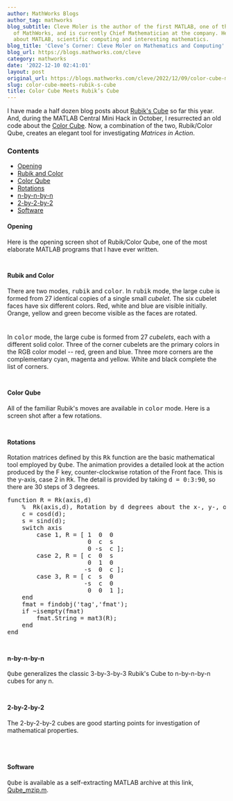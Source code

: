 ```yaml
---
author: MathWorks Blogs
author_tag: mathworks
blog_subtitle: Cleve Moler is the author of the first MATLAB, one of the founders
  of MathWorks, and is currently Chief Mathematician at the company. He writes here
  about MATLAB, scientific computing and interesting mathematics.
blog_title: 'Cleve’s Corner: Cleve Moler on Mathematics and Computing'
blog_url: https://blogs.mathworks.com/cleve
category: mathworks
date: '2022-12-10 02:41:01'
layout: post
original_url: https://blogs.mathworks.com/cleve/2022/12/09/color-cube-meets-rubiks-cube/?s_tid=feedtopost
slug: color-cube-meets-rubik-s-cube
title: Color Cube Meets Rubik’s Cube
---
```


<div class="content"><!--introduction--><p>I have made a half dozen blog posts about <a href="https://blogs.mathworks.com/cleve/2022/09/05/rubiks-cube-superflips-and-gods-number/">Rubik's Cube</a> so far this year.  And, during the MATLAB Central Mini Hack in October, I resurrected an old code about the <a href="https://blogs.mathworks.com/cleve/2022/10/21/an-interactive-version-of-colorcubes/">Color Cube</a>.  Now, a combination of the two, Rubik/Color Qube, creates an elegant tool for investigating <i>Matrices in Action</i>.</p>
<!--/introduction--><h3>Contents</h3><div><ul><li><a href="https://feeds.feedburner.com/mathworks/moler#c4ab2cc4-7c62-45b6-b8d6-b58e96dd8c07">Opening</a></li><li><a href="https://feeds.feedburner.com/mathworks/moler#3426fb76-f361-4a32-b165-f771bba3fb03">Rubik and Color</a></li><li><a href="https://feeds.feedburner.com/mathworks/moler#28b692dc-0d85-4c30-905e-300857741d5c">Color Qube</a></li><li><a href="https://feeds.feedburner.com/mathworks/moler#f9469ecf-8b7e-41d3-8f47-ac23128f5f7d">Rotations</a></li><li><a href="https://feeds.feedburner.com/mathworks/moler#eb4d3e17-82e6-4b1e-b966-c75328d89269">n-by-n-by-n</a></li><li><a href="https://feeds.feedburner.com/mathworks/moler#715fe67d-21d9-46c4-a0b5-b2864db8776f">2-by-2-by-2</a></li><li><a href="https://feeds.feedburner.com/mathworks/moler#b23519d3-2aa0-46a3-9160-90f256981b7e">Software</a></li></ul></div>
<h4>Opening<a name="c4ab2cc4-7c62-45b6-b8d6-b58e96dd8c07"></a></h4><p>Here is the opening screen shot of Rubik/Color Qube, one of the most elaborate MATLAB programs that I have ever written.</p>
<p><img alt="" hspace="5" src="http://blogs.mathworks.com/cleve/files/screen_shot1.png" vspace="5" /> </p>
<h4>Rubik and Color<a name="3426fb76-f361-4a32-b165-f771bba3fb03"></a></h4><p>There are two modes, <tt>rubik</tt> and <tt>color</tt>. In <tt>rubik</tt> mode, the large cube is formed from 27 identical copies of a single small <i>cubelet</i>.  The six cubelet faces have six different colors.  Red, white and blue are visible initially.  Orange, yellow and green become visible as the faces are rotated.</p>
<p><img alt="" hspace="5" src="http://blogs.mathworks.com/cleve/files/rubik.gif" vspace="5" /> </p>
<p>In <tt>color</tt> mode, the large cube is formed from 27 <i>cubelets</i>, each with a different solid color.  Three of the corner cubelets are the primary colors in the RGB color model -- red, green and blue.  Three more corners are the complementary cyan, magenta and yellow. White and black complete the list of corners.</p>
<p><img alt="" hspace="5" src="http://blogs.mathworks.com/cleve/files/color.gif" vspace="5" /> </p>
<h4>Color Qube<a name="28b692dc-0d85-4c30-905e-300857741d5c"></a></h4><p>All of the familiar Rubik's moves are available in <tt>color</tt> mode. Here is a screen shot after a few rotations.</p>
<p><img alt="" hspace="5" src="http://blogs.mathworks.com/cleve/files/screen_shot2.png" vspace="5" /> </p>
<h4>Rotations<a name="f9469ecf-8b7e-41d3-8f47-ac23128f5f7d"></a></h4><p>Rotation matrices defined by this <tt>Rk</tt> function are the basic mathematical tool employed by <tt>Qube</tt>.  The animation provides a detailed look at the action produced by the F key, counter-clockwise rotation of the Front face.  This is the y-axis, case 2 in <tt>Rk</tt>.  The detail is provided by taking <tt>d = 0:3:90</tt>, so there are 30 steps of 3 degrees.</p>
<pre class="language-matlab"><span class="keyword">function</span> R = Rk(axis,d)
    <span class="comment">%  Rk(axis,d), Rotation by d degrees about the x-, y-, or z-axis.</span>
    c = cosd(d);
    s = sind(d);
    <span class="keyword">switch</span> axis
        <span class="keyword">case</span> 1, R = [ 1  0  0
                      0  c  s
                      0 -s  c ];
        <span class="keyword">case</span> 2, R = [ c  0  s
                      0  1  0
                     -s  0  c ];
        <span class="keyword">case</span> 3, R = [ c  s  0
                     -s  c  0
                      0  0  1 ];
    <span class="keyword">end</span>
    fmat = findobj(<span class="string">'tag'</span>,<span class="string">'fmat'</span>);
    <span class="keyword">if</span> ~isempty(fmat)
        fmat.String = mat3(R);
    <span class="keyword">end</span>
<span class="keyword">end</span>
</pre><p><img alt="" hspace="5" src="http://blogs.mathworks.com/cleve/files/dpm3.gif" vspace="5" /> </p>
<h4>n-by-n-by-n<a name="eb4d3e17-82e6-4b1e-b966-c75328d89269"></a></h4><p><tt>Qube</tt> generalizes the classic 3-by-3-by-3 Rubik's Cube to n-by-n-by-n cubes for any n.</p>
<p><img alt="" hspace="5" src="http://blogs.mathworks.com/cleve/files/n_by_n.gif" vspace="5" /> </p>
<h4>2-by-2-by-2<a name="715fe67d-21d9-46c4-a0b5-b2864db8776f"></a></h4><p>The 2-by-2-by-2 cubes are good starting points for investigation of mathematical properties.</p>
<p><img alt="" hspace="5" src="http://blogs.mathworks.com/cleve/files/2_by_2.png" vspace="5" /> </p>
<p><img alt="" hspace="5" src="http://blogs.mathworks.com/cleve/files/2_by_2_color.png" vspace="5" /> </p>
<h4>Software<a name="b23519d3-2aa0-46a3-9160-90f256981b7e"></a></h4><p><tt>Qube</tt> is available as a self-extracting MATLAB archive at this link, <a href="https://blogs.mathworks.com/cleve/files/Qube_mzip.m">Qube_mzip.m</a>.</p>
<!-- 
    function grabCode_ce9c453c88254608ad0e691ca4711df7() {
        // Remember the title so we can use it in the new page
        title = document.title;

        // Break up these strings so that their presence
        // in the Javascript doesn't mess up the search for
        // the MATLAB code.
        t1='ce9c453c88254608ad0e691ca4711df7 ' + '##### ' + 'SOURCE BEGIN' + ' #####';
        t2='##### ' + 'SOURCE END' + ' #####' + ' ce9c453c88254608ad0e691ca4711df7';
    
        b=document.getElementsByTagName('body')[0];
        i1=b.innerHTML.indexOf(t1)+t1.length;
        i2=b.innerHTML.indexOf(t2);
 
        code_string = b.innerHTML.substring(i1, i2);
        code_string = code_string.replace(/REPLACE_WITH_DASH_DASH/g,'--');

        // Use /x3C/g instead of the less-than character to avoid errors 
        // in the XML parser.
        // Use '\x26#60;' instead of '<' so that the XML parser
        // doesn't go ahead and substitute the less-than character. 
        code_string = code_string.replace(/\x3C/g, '\x26#60;');

        copyright = 'Copyright 2022 The MathWorks, Inc.';

        w = window.open();
        d = w.document;
        d.write('<pre>\n');
        d.write(code_string);

        // Add copyright line at the bottom if specified.
        if (copyright.length > 0) {
            d.writeln('');
            d.writeln('%%');
            if (copyright.length > 0) {
                d.writeln('% _' + copyright + '_');
            }
        }

        d.write('</pre>\n');

        d.title = title + ' (MATLAB code)';
        d.close();
    }   
     --><p style="text-align: right; font-size: xx-small; font-weight: lighter; font-style: italic; color: gray;"><br /><a href=""><span style="font-size: x-small; font-style: italic;">Get 
      the MATLAB code <noscript>(requires JavaScript)</noscript></span></a><br /><br />
      Published with MATLAB&reg; R2022b<br /></p>
</div>
<!--
ce9c453c88254608ad0e691ca4711df7 ##### SOURCE BEGIN #####
%% Color Cube Meets Rubik's Cube
% I have made a half dozen blog posts about
% <https://blogs.mathworks.com/cleve/2022/09/05/rubiks-cube-superflips-and-gods-number/
% Rubik's Cube> so far this year.  And, during the MATLAB Central Mini 
% Hack in October, I resurrected an old code about the 
% <https://blogs.mathworks.com/cleve/2022/10/21/an-interactive-version-of-colorcubes/
% Color Cube>.  Now, a combination of the two, Rubik/Color Qube,
% creates an elegant
% tool for investigating _Matrices in Action_.

%% Opening
% Here is the opening screen shot of Rubik/Color Qube, one of the most
% elaborate MATLAB programs that I have ever written.
%
% <<screen_shot1.png>>
%

%% Rubik and Color
% There are two modes, |rubik| and |color|.
% In |rubik| mode, the large cube is formed from 27 identical copies
% of a single small _cubelet_.  The six cubelet faces have six different
% colors.  Red, white and blue are visible initially.  Orange, yellow
% and green become visible as the faces are rotated.
%
% <<rubik.gif>>
%
% In |color| mode, the large cube is formed from 27 _cubelets_,
% each with a different solid color.  Three of the corner cubelets are the
% primary colors in the RGB color model REPLACE_WITH_DASH_DASH red, green and blue.  Three
% more corners are the complementary cyan, magenta and yellow.
% White and black complete the list of corners.
%
% <<color.gif>>
%

%% Color Qube
% All of the familiar Rubik's moves are available in |color| mode.
% Here is a screen shot after a few rotations.
%
% <<screen_shot2.png>>
%

%% Rotations
% Rotation matrices defined by this |Rk| function are the basic 
% mathematical tool employed by |Qube|.  The animation provides a detailed 
% look at the action produced by the F key, counter-clockwise rotation of
% the Front face.  This is the y-axis, case 2 in |Rk|.  The detail is 
% provided by taking |d = 0:3:90|, so there are 30 steps of 3 degrees.
% 
%   function R = Rk(axis,d)
%       %  Rk(axis,d), Rotation by d degrees about the x-, y-, or z-axis.
%       c = cosd(d); 
%       s = sind(d);
%       switch axis
%           case 1, R = [ 1  0  0  
%                         0  c  s
%                         0 -s  c ];
%           case 2, R = [ c  0  s  
%                         0  1  0
%                        -s  0  c ];
%           case 3, R = [ c  s  0  
%                        -s  c  0
%                         0  0  1 ];
%       end
%       fmat = findobj('tag','fmat');
%       if ~isempty(fmat)
%           fmat.String = mat3(R);
%       end
%   end
%
%
% <<dpm3.gif>>
%

%% n-by-n-by-n
% |Qube| generalizes the classic 3-by-3-by-3 Rubik's Cube
% to n-by-n-by-n cubes for any n.
%
% <<n_by_n.gif>>
%

%% 2-by-2-by-2
% The 2-by-2-by-2 cubes are good starting points for investigation
% of mathematical properties.
%
% <<2_by_2.png>>
%
% <<2_by_2_color.png>>
%

%% Software
% |Qube| is available as a self-extracting MATLAB archive at this link,
% <https://blogs.mathworks.com/cleve/files/Qube_mzip.m Qube_mzip.m>.
##### SOURCE END ##### ce9c453c88254608ad0e691ca4711df7
-->